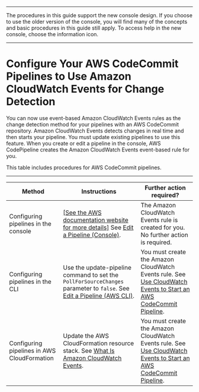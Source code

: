 --------

The procedures in this guide support the new console design\. If you choose to use the older version of the console, you will find many of the concepts and basic procedures in this guide still apply\. To access help in the new console, choose the information icon\.

--------

# Configure Your AWS CodeCommit Pipelines to Use Amazon CloudWatch Events for Change Detection<a name="trigger-codecommit-migration-cwe"></a>

You can now use event\-based Amazon CloudWatch Events rules as the change detection method for your pipelines with an AWS CodeCommit repository\. Amazon CloudWatch Events detects changes in real time and then starts your pipeline\. You must update existing pipelines to use this feature\. When you create or edit a pipeline in the console, AWS CodePipeline creates the Amazon CloudWatch Events event\-based rule for you\.

This table includes procedures for AWS CodeCommit pipelines\.


****  

| Method | Instructions | Further action required? | 
| --- | --- | --- | 
| Configuring pipelines in the console |  [\[See the AWS documentation website for more details\]](http://docs.aws.amazon.com/codepipeline/latest/userguide/trigger-codecommit-migration-cwe.html) See [Edit a Pipeline \(Console\)](pipelines-edit.md#pipelines-edit-console)\.  |  The Amazon CloudWatch Events rule is created for you\.  No further action is required\.  | 
| Configuring pipelines in the CLI |  Use the update\-pipeline command to set the `PollForSourceChanges` parameter to `false`\. See [Edit a Pipeline \(AWS CLI\)](pipelines-edit.md#pipelines-edit-cli)\.  |  You must create the Amazon CloudWatch Events rule\. See [ Use CloudWatch Events to Start an AWS CodeCommit Pipeline](triggering.md)\.  | 
| Configuring pipelines in AWS CloudFormation |  Update the AWS CloudFormation resource stack\. See [What Is Amazon CloudWatch Events](https://docs.aws.amazon.com/AmazonCloudWatch/latest/events/)\.  |  You must create the Amazon CloudWatch Events rule\. See [ Use CloudWatch Events to Start an AWS CodeCommit Pipeline](triggering.md)\.  | 